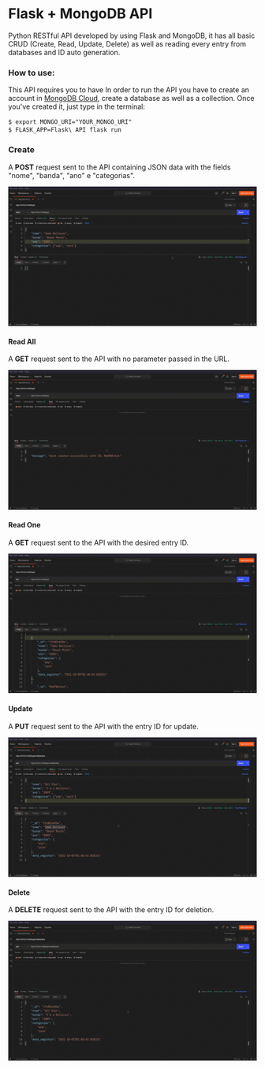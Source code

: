 # Flask + MongoDB API



Python RESTful API developed by using Flask and MongoDB, it has all basic CRUD (Create, Read, Update, Delete) as well as reading every entry from databases and ID auto generation.

### How to use:

This API requires you to have In order to run the API you have to create an account in [MongoDB Cloud](https://www.mongodb.com/en/cloud), create a database as well as a collection.  Once you've created it, just type in the terminal:

```
$ export MONGO_URI="YOUR_MONGO_URI"
$ FLASK_APP=Flask\ API flask run
```

### Create

  A **POST** request sent to the API containing JSON data with the fields "nome", "banda", "ano" e "categorias".

![Create operation](https://github.com/JLowborn/FIAP/blob/uploads/create.gif)



#### Read All

  A **GET** request sent to the API with no parameter passed in the URL.

![Create operation](https://github.com/JLowborn/FIAP/blob/uploads/read_all.gif)



#### Read One

  A **GET** request sent to the API with the desired entry ID.

![Create operation](https://github.com/JLowborn/FIAP/blob/uploads/read_entry.gif)



#### Update

  A **PUT** request sent to the API with the entry ID for update.

![Create operation](https://github.com/JLowborn/FIAP/blob/uploads/update_entry.gif)



#### Delete

  A **DELETE** request sent to the API with the entry ID for deletion.

![Create operation](https://github.com/JLowborn/FIAP/blob/uploads/delete_entry.gif)
